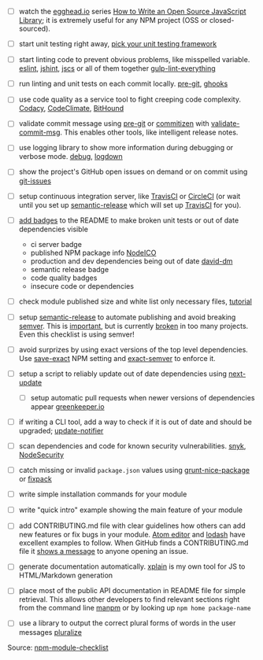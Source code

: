 - [ ] watch the [egghead.io][egghead] series [How to Write an Open Source JavaScript Library][egghead series];
  it is extremely useful for any NPM project (OSS or closed-sourced).

- [ ] start unit testing right away, [pick your unit testing framework][pick testing framework]

- [ ] start linting code to prevent obvious problems, like misspelled variable.
  [eslint][eslint], [jshint][jshint], [jscs][jscs] or all of them together
  [gulp-lint-everything][gulp-lint-everything]

- [ ] run linting and unit tests on each commit locally. [pre-git][pre-git], [ghooks][ghooks]

- [ ] use code quality as a service tool to fight creeping code complexity. [Codacy][Codacy],
  [CodeClimate][CodeClimate], [BitHound][BitHound]

- [ ] validate commit message using [pre-git][pre-git] or [commitizen][commitizen] with [validate-commit-msg][validate-commit-msg]. This
  enables other tools, like intelligent release notes.

- [ ] use logging library to show more information during debugging or verbose mode.
  [debug][debug], [logdown][logdown]

- [ ] show the project's GitHub open issues on demand or on commit using [git-issues][git-issues]

- [ ] setup continuous integration server, like [TravisCI][travis] or [CircleCI][circle] (or wait until you set up [semantic-release][semantic-release] which will set up [TravisCI][travis] for you).

- [ ] [add badges][badges] to the README to make broken unit tests or out of date dependencies visible
	* ci server badge
	* published NPM package info [NodeICO][nodeico]
	* production and dev dependencies being out of date [david-dm][david-dm]
	* semantic release badge
	* code quality badges
	* insecure code or dependencies

- [ ] check module published size and white list only necessary files, [tutorial][module size]

- [ ] setup [semantic-release][semantic-release] to automate publishing
  and avoid breaking [semver][semver]. This is [important][semver important],
  but is currently [broken][broken semver] in too many projects. Even this checklist is using semver!

- [ ] avoid surprizes by using exact versions of the top level dependencies.
  Use [save-exact][save-exact] NPM setting and [exact-semver][exact-semver] to enforce it.

- [ ] setup a script to reliably update out of date dependencies using [next-update][next-update install]
	- [ ] setup automatic pull requests when newer versions of dependencies appear [greenkeeper.io][greenkeeper]

- [ ] if writing a CLI tool, add a way to check if it is out of date and should be upgraded;
  [update-notifier][update-notifier]

- [ ] scan dependencies and code for known security vulnerabilities. [snyk][snyk], [NodeSecurity][NodeSecurity]

- [ ] catch missing or invalid `package.json` values using [grunt-nice-package][grunt-nice-package]
  or [fixpack][fixpack]

- [ ] write simple installation commands for your module

- [ ] write "quick intro" example showing the main feature of your module

- [ ] add CONTRIBUTING.md file with clear guidelines how others can add new features or fix bugs
  in your module. [Atom editor][atom] and [lodash][lodash] have excellent examples to follow.
  When GitHub finds a CONTRIBUTING.md file it [shows a message][contributing] to anyone opening an issue.

- [ ] generate documentation automatically. [xplain][xplain] is my own tool for JS to HTML/Markdown
  generation

- [ ] place most of the public API documentation in README file for simple retrieval.
  This allows other developers to find relevant sections right from the command line [manpm][manpm]
  or by looking up `npm home package-name`

- [ ] use a library to output the correct plural forms of words in the user messages [pluralize][pluralize]

[egghead]: https://egghead.io
[egghead series]: https://egghead.io/series/how-to-write-an-open-source-javascript-library

[pick testing framework]: http://glebbahmutov.com/blog/picking-javascript-testing-framework/

[eslint]: http://eslint.org/
[jshint]: http://jshint.com/docs/
[jscs]: http://jscs.info/
[gulp-lint-everything]: https://github.com/bahmutov/gulp-lint-everything

[pre-git]: https://github.com/bahmutov/pre-git
[ghooks]: https://www.npmjs.com/package/ghooks

[Codacy]: https://codacy.com/
[CodeClimate]: https://codeclimate.com/
[BitHound]: https://www.bithound.io/

[commitizen]: https://www.npmjs.com/package/commitizen

[debug]: https://github.com/visionmedia/debug
[logdown]: https://github.com/caiogondim/logdown

[validate-commit-msg]: https://www.npmjs.com/package/validate-commit-msg

[git-issues]: https://www.npmjs.com/package/git-issues

[travis]: https://travis-ci.org/
[circle]: https://circleci.com/

[badges]: http://glebbahmutov.com/blog/tightening-node-project/
[nodeico]: https://nodei.co/
[david-dm]: https://david-dm.org/

[module size]: http://glebbahmutov.com/blog/smaller-published-NPM-modules/

[semantic-release]: https://github.com/semantic-release/semantic-release
[semver]: http://semver.org/
[semver important]: https://medium.com/javascript-scene/software-versions-are-broken-3d2dc0da0783#.h96ppopx3
[broken semver]: https://www.youtube.com/watch?v=tc2UgG5L7WM

[save-exact]: https://docs.npmjs.com/misc/config#save-exact
[exact-semver]: https://github.com/bahmutov/exact-semver

[next-update install]: https://github.com/bahmutov/next-update#install
[greenkeeper]: http://greenkeeper.io/

[update-notifier]: https://github.com/yeoman/update-notifier

[snyk]: https://www.npmjs.com/package/snyk
[NodeSecurity]: https://nodesecurity.io/

[grunt-nice-package]: https://github.com/bahmutov/grunt-nice-package
[fixpack]: https://github.com/henrikjoreteg/fixpack

[atom]: https://github.com/atom/atom/blob/master/CONTRIBUTING.md
[lodash]: https://github.com/lodash/lodash/blob/master/CONTRIBUTING.md
[contributing]: https://github.com/blog/1184-contributing-guidelines

[xplain]: https://github.com/bahmutov/xplain

[manpm]: https://github.com/bahmutov/manpm

[pluralize]: https://github.com/blakeembrey/pluralize

Source: [npm-module-checklist](https://github.com/bahmutov/npm-module-checklist)
